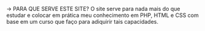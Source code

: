 → PARA QUE SERVE ESTE SITE?
    O site serve para nada mais do que estudar e colocar em prática meu conhecimento em PHP, HTML e CSS com base em um curso que faço para adiquirir tais capacidades.
    
